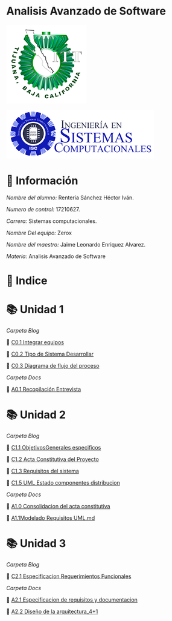 # Analisis Avanzado de Software
![LogoITT](Img/ITT.png)

![Sistemas](Img/sistemas.png)

# :bust_in_silhouette: Información #

*Nombre del alumno:* Rentería Sánchez Héctor Iván.

*Numero de control:* 17210627.

*Carrera:* Sistemas computacionales.

*Nombre Del equipo:* Zerox

*Nombre del maestro:* Jaime Leonardo Enriquez Alvarez.

*Materia:* Analisis Avanzado de
Software


# :open_file_folder: Indice #

# :books: Unidad 1





*Carpeta Blog*

  :round_pushpin: [C0.1 Integrar equipos](Blog/C0.1-Integrar-equipos-_Hector-Ivan-Renteria-Sanchez.md)
  
  :round_pushpin: [C0.2 Tipo de Sistema Desarrollar](Blog/C0.2_Tipo_de_Sistema_Desarrollar_Hector_Renteria.md)


  :round_pushpin: [C0.3 Diagrama de flujo del proceso](Blog/C0.3_DiagramadeFlujo_Proceso_Hector_Renteria.md)

*Carpeta Docs*

  :busts_in_silhouette: [A0.1 Recopilación Entrevista](Docs/A0.1-RecopilacionEntrevista_Hector_Renteria.md)

  # :books: Unidad 2

*Carpeta Blog*

  :round_pushpin: [C1.1 ObjetivosGenerales especificos](Blog/C1.1_ObjetivosGenerales_especificos_Hector_Renteria.md)

  :round_pushpin: [C1.2 Acta Constitutiva del Proyecto](Blog/C1.2_Acta_Constitutiva_del_Proyecto_Hector_Renteria.md)
  
  :round_pushpin: [C1.3 Requisitos del sistema](Blog/C1.3_Requisitos_del_sistema_Hector_Renteria.md)

  :round_pushpin: [C1.5 UML Estado componentes distribucion](Blog//C1.5_UML_Estado_componentes_distribucion_Hector_Renteria.md)


*Carpeta Docs*

  :busts_in_silhouette: [A1.0 Consolidacion del acta constitutiva](Docs/A1.0_Consolidation-of-the-articles-of-incorporation_Hector_Renteria.md)

  :busts_in_silhouette: [A1.1Modelado Requisitos UML.md](Docs/A1.1Requirements-modeling-through-UML-diagrams_Hector_Renteria_Zerox.md)


# :books: Unidad 3

*Carpeta Blog*

  :round_pushpin: [C2.1 Especificacion Requerimientos Funcionales](Blog/C2.1_EspecificacionRequerimientos_Funcionales_Hector_Renteria.md)

  *Carpeta Docs*

  :busts_in_silhouette: [A2.1 Especificacion de requisitos y documentacion](Docs/A2.1_Specification-of-requirements-and-documentation_Hector_Renteria_Zerox.md)

  :busts_in_silhouette: [A2.2 Diseño de la arquitectura_4+1](Docs/A2.2-Design-of-the-41-architecture_Hector_Renteria_Zerox.md)



